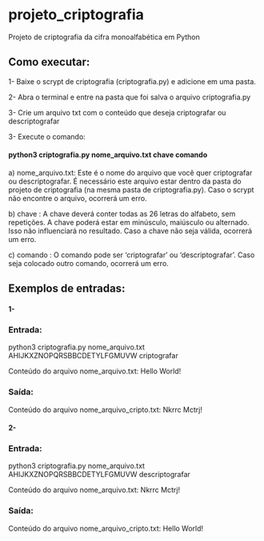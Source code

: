 # projeto_criptografia
Projeto de criptografia da cifra monoalfabética em Python

## Como executar:

1- Baixe o scrypt de criptografia (criptografia.py) e adicione em uma pasta.

2- Abra o terminal e entre na pasta que foi salva o arquivo criptografia.py

3- Crie um arquivo txt com o conteúdo que deseja criptografar ou descriptografar

3- Execute o comando:
#### python3 criptografia.py nome_arquivo.txt chave comando
  a) nome_arquivo.txt: Este é o nome do arquivo que você quer criptografar ou descriptografar. É necessário este arquivo estar dentro da pasta do projeto de criptografia (na mesma pasta de criptografia.py). Caso o scrypt não encontre o arquivo, ocorrerá um erro.
  
  b) chave : A chave deverá conter todas as 26 letras do alfabeto, sem repetições. A chave poderá estar em minúsculo, maiúsculo ou alternado. Isso não influenciará no resultado. Caso a chave não seja válida, ocorrerá um erro.
  
  c) comando : O comando pode ser ‘criptografar’ ou ‘descriptografar’. Caso seja colocado outro comando, ocorrerá um erro.
  
  
## Exemplos de entradas:

#### 1-
### Entrada:
python3 criptografia.py nome_arquivo.txt AHIJKXZNOPQRSBBCDETYLFGMUVW criptografar

Conteúdo do arquivo nome_arquivo.txt: Hello World!

### Saída:

Conteúdo do arquivo nome_arquivo_cripto.txt: Nkrrc Mctrj!

#### 2-
### Entrada:
python3 criptografia.py nome_arquivo.txt AHIJKXZNOPQRSBBCDETYLFGMUVW descriptografar

Conteúdo do arquivo nome_arquivo.txt: Nkrrc Mctrj!

### Saída:

Conteúdo do arquivo nome_arquivo_cripto.txt: Hello World!
